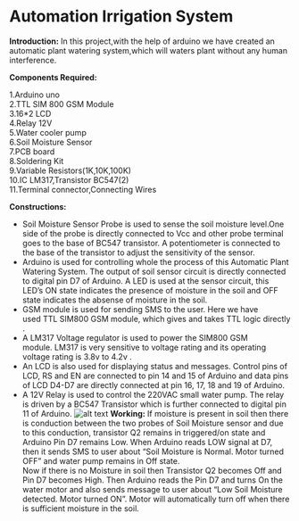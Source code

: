 <h1>Automation Irrigation System</h1>

**Introduction:** In this project,with the help of arduino we have created an automatic plant watering system,which will waters plant without any human interference.

**Components Required:**

1.Arduino uno<br/>
2.TTL SIM 800 GSM Module<br/>
3.16*2 LCD<br/>
4.Relay 12V<br/>
5.Water cooler pump<br/>
6.Soil Moisture Sensor<br/>
7.PCB board<br/>
8.Soldering Kit<br/>
9.Variable Resistors(1K,10K,100K)<br/>
10.IC LM317,Transistor BC547(2)<br/>
11.Terminal connector,Connecting Wires<br/>

**Constructions:**
- Soil Moisture Sensor Probe is used to sense the soil moisture level.One side of the probe is directly connected to Vcc and other probe terminal goes to the base of BC547 transistor. A potentiometer is connected to the base of the transistor to adjust the sensitivity of the sensor.
- Arduino is used for controlling whole the process of this Automatic Plant Watering System. The output of soil sensor circuit is directly connected to digital pin D7 of Arduino. A LED is used at the sensor circuit, this LED’s ON state indicates the presence of moisture in the soil and OFF state indicates the absense of moisture in the soil.
- GSM module is used for sending SMS to the user. Here we have used TTL SIM800 GSM module, which gives and takes TTL logic directly .
- A LM317 Voltage regulator is used to power the SIM800 GSM module. LM317 is very sensitive to voltage rating and its operating voltage rating is 3.8v to 4.2v .
- An LCD is also used for displaying status and messages. Control pins of LCD, RS and EN are connected to pin 14 and 15 of Arduino and data pins of LCD D4-D7 are directly connected at pin 16, 17, 18 and 19 of Arduino.<br/>
- A 12V Relay is used to control the 220VAC small water pump. The relay is driven by a BC547 Transistor which is further connected to digital pin 11 of Arduino.
![alt text](https://github.com/apurv0303/Projects-Fest-2019/blob/master/Automation-Irrigation-System/img1.png)
**Working:**
If moisture is present in soil then there is conduction between the two probes of Soil Moisture sensor and due to this conduction, transistor Q2 remains in triggered/on state and Arduino Pin D7 remains Low. When Arduino reads LOW signal at D7, then it sends SMS to user about “Soil Moisture is Normal. Motor turned OFF” and water pump remains in Off state.</br>
Now if there is no Moisture in soil then Transistor Q2 becomes Off and Pin D7 becomes High. Then Arduino reads the Pin D7 and turns On the water motor and also sends message to user about “Low Soil Moisture detected. Motor turned ON”. Motor will automatically turn off when there is sufficient moisture in the soil.
